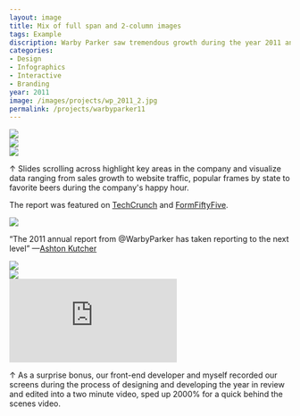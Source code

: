 ```yaml
---
layout: image
title: Mix of full span and 2-column images
tags: Example
discription: Warby Parker saw tremendous growth during the year 2011 and wanted an innovative and unusual way to share that data with their customers. We created an interactive, horizontal scrolling year in review anchored by a timeline highlighting various events from the year.
categories:
- Design
- Infographics
- Interactive
- Branding
year: 2011
image: /images/projects/wp_2011_2.jpg
permalink: /projects/warbyparker11
---
```


<img src="/images/projects/wp_2011_1.jpg">
<div class="images-left"><img src="/images/projects/wp_2011_2.jpg"></div><div class="images-right"><img src="/images/projects/wp_2011_3.jpg">
<p>&uarr; Slides scrolling across highlight key areas in the company and visualize data ranging from sales growth to website traffic, popular frames by state to favorite beers during the company's happy hour.</p>

<p>The report was featured on <a href="http://techcrunch.com/2012/01/24/worvey-err-warby-parker-takes-a-look-back-at-its-2011/">TechCrunch</a> and <a href="http://www.formfiftyfive.com/2012/01/warby-parker-annual-report/">FormFiftyFive</a>.</p></div>
<section class="clear"></section>

<div class="images-left"><img src="/images/projects/wp_2011_4.jpg">

<p>“The 2011 annual report from @WarbyParker has taken reporting to the next level” —<a href="https://twitter.com/aplusk/status/163019383529152512">Ashton Kutcher</A></p></div>
<div class="images-right"><img src="/images/projects/wp_2011_5.jpg">
</div>
<section class="clear"></section>

<img src="/images/projects/wp_2011_6.jpg">

<div class="responsive-container">
<iframe src="http://www.youtube.com/embed/6X6GFHrVsQ4" frameborder="0" allowfullscreen>
</iframe></div>

<div class="images-right">
<p>&uarr; As a surprise bonus, our front-end developer and myself recorded our screens during the process of designing and developing the year in review and edited into a two minute video, sped up 2000% for a quick behind the scenes video.</p></div>
